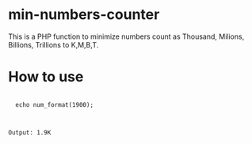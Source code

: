 # min-numbers-counter
This is a PHP function to minimize numbers count as Thousand, Milions, Billions, Trillions to K,M,B,T.
# How to use
<code>
  echo num_format(1900);<br/>
  
  
  Output: 1.9K
</code>
